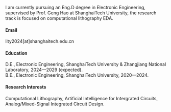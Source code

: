 I am currently pursuing an Eng.D degree in Electronic Engineering, supervised by Prof. Geng Hao at ShanghaiTech University, the research track is focused on computational lithography EDA.

#### Email
lity2024[at]shanghaitech.edu.cn

#### Education
D.E., Electronic Engineering, ShanghaiTech University & Zhangjiang National Laboratory, 2024—2029 (expected).\
B.E., Electronic Engineering, ShanghaiTech University, 2020—2024.

#### Research Interests
Computational Lithography, Artificial Intelligence for Intergrated Circuits, Analog/Mixed-Signal Integrated Circuit Design.


